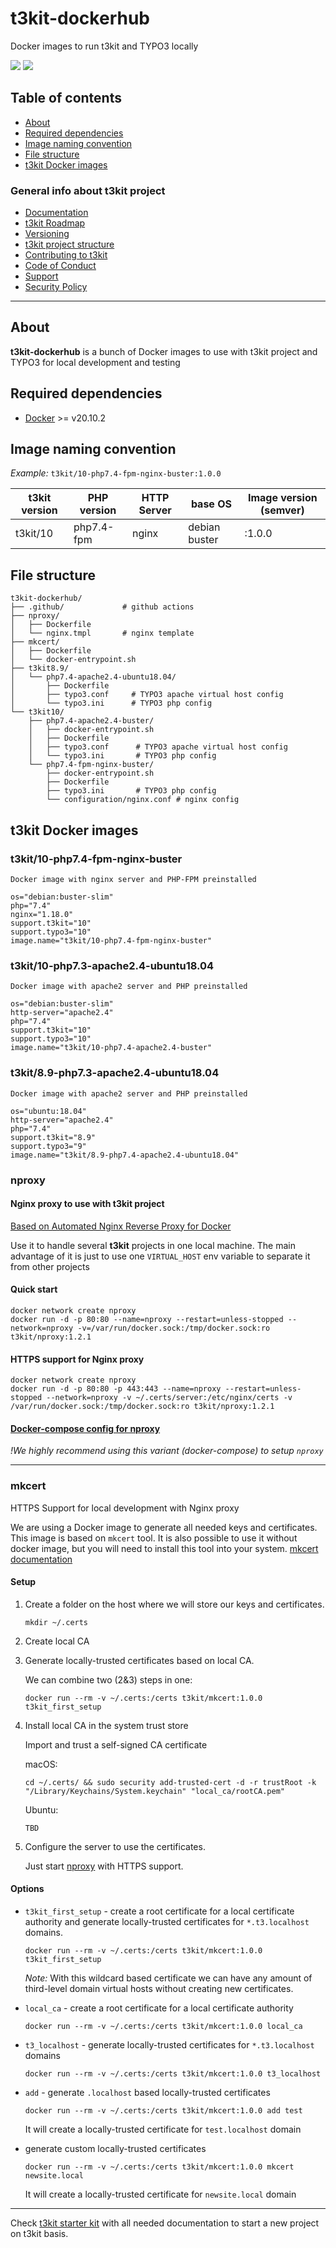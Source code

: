 # t3kit-dockerhub

Docker images to run t3kit and TYPO3 locally

![](https://github.com/t3kit/t3kit-dockerhub/workflows/Code%20Guidelines/badge.svg)
![](https://github.com/t3kit/t3kit-dockerhub/workflows/Docker%20images/badge.svg)

## Table of contents

- [About](#about)
- [Required dependencies](#required-dependencies)
- [Image naming convention](#image-naming-convention)
- [File structure](#file-structure)
- [t3kit Docker images](#t3kit-docker-images)

### General info about t3kit project

- [Documentation](https://t3kit.gitbook.io/doc)
- [t3kit Roadmap](https://t3kit.gitbook.io/doc/t3kit-roadmap)
- [Versioning](https://t3kit.gitbook.io/doc/t3kit-versioning)
- [t3kit project structure](https://t3kit.gitbook.io/doc/t3kit-project-structure)
- [Contributing to t3kit](https://github.com/t3kit/.github/blob/master/CONTRIBUTING.md)
- [Code of Conduct](https://github.com/t3kit/.github/blob/master/CODE_OF_CONDUCT.md)
- [Support](https://github.com/t3kit/.github/blob/master/SUPPORT.md)
- [Security Policy](https://github.com/t3kit/.github/blob/master/SECURITY.md)

***

## About

**t3kit-dockerhub** is a bunch of Docker images to use with t3kit project and TYPO3 for local development and testing

## Required dependencies

- [Docker](https://docs.docker.com/install/) >= v20.10.2

## Image naming convention

_Example:_
`t3kit/10-php7.4-fpm-nginx-buster:1.0.0`

|t3kit version|PHP version|HTTP Server   |base OS|Image version (semver)|
|-------------|-----------|--------------|-------|----------------------|
|t3kit/10     |php7.4-fpm |nginx         |debian buster          |:1.0.0|

## File structure

```text
t3kit-dockerhub/
├── .github/             # github actions
├── nproxy/
│   ├── Dockerfile
│   └── nginx.tmpl       # nginx template
├── mkcert/
│   ├── Dockerfile
│   └── docker-entrypoint.sh
├── t3kit8.9/
│   └── php7.4-apache2.4-ubuntu18.04/
│       ├── Dockerfile
│       ├── typo3.conf     # TYPO3 apache virtual host config
│       └── typo3.ini      # TYPO3 php config
└── t3kit10/
    ├── php7.4-apache2.4-buster/
    │   ├── docker-entrypoint.sh
    │   ├── Dockerfile
    │   ├── typo3.conf      # TYPO3 apache virtual host config
    │   └── typo3.ini       # TYPO3 php config
    └── php7.4-fpm-nginx-buster/
        ├── docker-entrypoint.sh
        ├── Dockerfile
        ├── typo3.ini       # TYPO3 php config
        └── configuration/nginx.conf # nginx config
```

## t3kit Docker images

### t3kit/10-php7.4-fpm-nginx-buster

```shell
Docker image with nginx server and PHP-FPM preinstalled

os="debian:buster-slim"
php="7.4"
nginx="1.18.0"
support.t3kit="10"
support.typo3="10"
image.name="t3kit/10-php7.4-fpm-nginx-buster"
```

### t3kit/10-php7.3-apache2.4-ubuntu18.04

```shell
Docker image with apache2 server and PHP preinstalled

os="debian:buster-slim"
http-server="apache2.4"
php="7.4"
support.t3kit="10"
support.typo3="10"
image.name="t3kit/10-php7.4-apache2.4-buster"
```

### t3kit/8.9-php7.3-apache2.4-ubuntu18.04

```shell
Docker image with apache2 server and PHP preinstalled

os="ubuntu:18.04"
http-server="apache2.4"
php="7.4"
support.t3kit="8.9"
support.typo3="9"
image.name="t3kit/8.9-php7.4-apache2.4-ubuntu18.04"
```

### nproxy

#### Nginx proxy to use with t3kit project

[Based on Automated Nginx Reverse Proxy for Docker](https://github.com/jwilder/nginx-proxy)

Use it to handle several **t3kit** projects in one local machine. The main advantage of it is just to use one `VIRTUAL_HOST` env variable to separate it from other projects

#### Quick start

```shell
docker network create nproxy
docker run -d -p 80:80 --name=nproxy --restart=unless-stopped --network=nproxy -v=/var/run/docker.sock:/tmp/docker.sock:ro t3kit/nproxy:1.2.1
```

#### HTTPS support for Nginx proxy

```shell
docker network create nproxy
docker run -d -p 80:80 -p 443:443 --name=nproxy --restart=unless-stopped --network=nproxy -v ~/.certs/server:/etc/nginx/certs -v /var/run/docker.sock:/tmp/docker.sock:ro t3kit/nproxy:1.2.1
```

#### [Docker-compose config for nproxy](https://github.com/t3kit/nproxy)

_!We highly recommend using this variant (docker-compose) to setup `nproxy`_

***

### mkcert

HTTPS Support for local development with Nginx proxy

We are using a Docker image to generate all needed keys and certificates.
This image is based on `mkcert` tool. It is also possible to use it without docker image, but you will need to install this tool into your system. [mkcert documentation](https://github.com/FiloSottile/mkcert)

#### Setup

1. Create a folder on the host where we will store our keys and certificates.

    ```shell
    mkdir ~/.certs
    ```

2. Create local CA
3. Generate locally-trusted certificates based on local CA.

    We can combine two (2&3) steps in one:

    ```shell
    docker run --rm -v ~/.certs:/certs t3kit/mkcert:1.0.0 t3kit_first_setup
    ```

4. Install local CA in the system trust store

    Import and trust a self-signed CA certificate

    macOS:

    ```shell
    cd ~/.certs/ && sudo security add-trusted-cert -d -r trustRoot -k "/Library/Keychains/System.keychain" "local_ca/rootCA.pem"
    ```

    Ubuntu:

    ```shell
    TBD
    ```

5. Configure the server to use the certificates.

    Just start [nproxy](https://github.com/t3kit/nproxy) with HTTPS support.

#### Options

- `t3kit_first_setup` - create a root certificate for a local certificate authority and generate locally-trusted certificates for `*.t3.localhost` domains.

    ```shell
    docker run --rm -v ~/.certs:/certs t3kit/mkcert:1.0.0 t3kit_first_setup
    ```

    *Note:* With this wildcard based certificate we can have any amount of third-level domain virtual hosts without creating new certificates.

- `local_ca` - create a root certificate for a local certificate authority

    ```shell
    docker run --rm -v ~/.certs:/certs t3kit/mkcert:1.0.0 local_ca
    ```

- `t3_localhost` - generate locally-trusted certificates for `*.t3.localhost` domains

    ```shell
    docker run --rm -v ~/.certs:/certs t3kit/mkcert:1.0.0 t3_localhost
    ```

- `add` - generate `.localhost` based locally-trusted certificates

    ```shell
    docker run --rm -v ~/.certs:/certs t3kit/mkcert:1.0.0 add test
    ```

    It will create a locally-trusted certificate for `test.localhost` domain

- generate custom locally-trusted certificates

    ```shell
    docker run --rm -v ~/.certs:/certs t3kit/mkcert:1.0.0 mkcert newsite.local
    ```

    It will create a locally-trusted certificate for `newsite.local` domain

***

Check [t3kit starter kit](https://github.com/t3kit/t3kit-starter) with all needed documentation to start a new project on t3kit basis.
